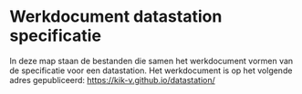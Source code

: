 # Werkdocument datastation specificatie
In deze map staan de bestanden die samen het werkdocument vormen van de specificatie voor een datastation.
Het werkdocument is op het volgende adres gepubliceerd: https://kik-v.github.io/datastation/